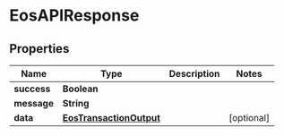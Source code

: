 

# EosAPIResponse


## Properties

| Name | Type | Description | Notes |
|------------ | ------------- | ------------- | -------------|
|**success** | **Boolean** |  |  |
|**message** | **String** |  |  |
|**data** | [**EosTransactionOutput**](EosTransactionOutput.md) |  |  [optional] |




